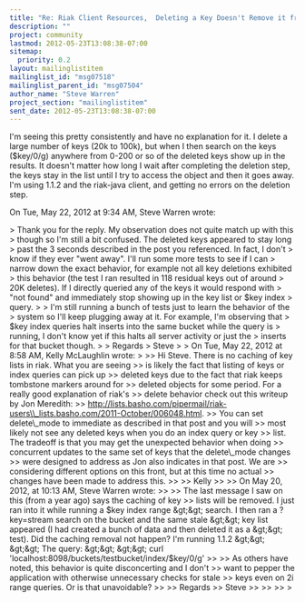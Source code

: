 ```yaml
---
title: "Re: Riak Client Resources,	Deleting a Key Doesn't Remove it from bucket.keys"
description: ""
project: community
lastmod: 2012-05-23T13:08:38-07:00
sitemap:
  priority: 0.2
layout: mailinglistitem
mailinglist_id: "msg07518"
mailinglist_parent_id: "msg07504"
author_name: "Steve Warren"
project_section: "mailinglistitem"
sent_date: 2012-05-23T13:08:38-07:00
---
```



I'm seeing this pretty consistently and have no explanation for it. I
delete a large number of keys (20k to 100k), but when I then search on the
keys ($key/0/g) anywhere from 0-200 or so of the deleted keys show up in
the results. It doesn't matter how long I wait after completing the
deletion step, the keys stay in the list until I try to access the object
and then it goes away. I'm using 1.1.2 and the riak-java client, and
getting no errors on the deletion step.

On Tue, May 22, 2012 at 9:34 AM, Steve Warren  wrote:

&gt; Thank you for the reply. My observation does not quite match up with this
&gt; though so I'm still a bit confused. The deleted keys appeared to stay long
&gt; past the 3 seconds described in the post you referenced. In fact, I don't
&gt; know if they ever "went away". I'll run some more tests to see if I can
&gt; narrow down the exact behavior, for example not all key deletions exhibited
&gt; this behavior (the test I ran resulted in 118 residual keys out of around
&gt; 20K deletes). If I directly queried any of the keys it would respond with
&gt; "not found" and immediately stop showing up in the key list or $key index
&gt; query.
&gt;
&gt; I'm still running a bunch of tests just to learn the behavior of the
&gt; system so I'll keep plugging away at it. For example, I'm observing that
&gt; $key index queries halt inserts into the same bucket while the query is
&gt; running, I don't know yet if this halts all server activity or just the
&gt; inserts for that bucket though.
&gt;
&gt; Regards
&gt; Steve
&gt;
&gt; On Tue, May 22, 2012 at 8:58 AM, Kelly McLaughlin  wrote:
&gt;
&gt;&gt; Hi Steve. There is no caching of key lists in riak. What you are seeing
&gt;&gt; is likely the fact that listing of keys or index queries can pick up
&gt;&gt; deleted keys due to the fact that riak keeps tombstone markers around for
&gt;&gt; deleted objects for some period. For a really good explanation of riak's
&gt;&gt; delete behavior check out this writeup by Jon Meredith:
&gt;&gt; http://lists.basho.com/pipermail/riak-users\\_lists.basho.com/2011-October/006048.html.
&gt;&gt; You can set delete\\_mode to immediate as described in that post and you will
&gt;&gt; most likely not see any deleted keys when you do an index query or key
&gt;&gt; list. The tradeoff is that you may get the unexpected behavior when doing
&gt;&gt; concurrent updates to the same set of keys that the delete\\_mode changes
&gt;&gt; were designed to address as Jon also indicates in that post. We are
&gt;&gt; considering different options on this front, but at this time no actual
&gt;&gt; changes have been made to address this.
&gt;&gt;
&gt;&gt; Kelly
&gt;&gt;
&gt;&gt; On May 20, 2012, at 10:13 AM, Steve Warren wrote:
&gt;&gt;
&gt;&gt; The last message I saw on this (from a year ago) says the caching of key
&gt;&gt; lists will be removed. I just ran into it while running a $key index range
&gt;&gt; search. I then ran a ?key=stream search on the bucket and the same stale
&gt;&gt; key list appeared (I had created a bunch of data and then deleted it as a
&gt;&gt; test). Did the caching removal not happen? I'm running 1.1.2
&gt;&gt;
&gt;&gt; The query:
&gt;&gt;
&gt;&gt; curl 'localhost:8098/buckets/testbucket/index/$key/0/g'
&gt;&gt;
&gt;&gt; As others have noted, this behavior is quite disconcerting and I don't
&gt;&gt; want to pepper the application with otherwise unnecessary checks for stale
&gt;&gt; keys even on 2i range queries. Or is that unavoidable?
&gt;&gt;
&gt;&gt; Regards
&gt;&gt; Steve
&gt;&gt;
&gt;&gt;
&gt;&gt;
&gt;
